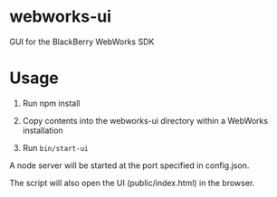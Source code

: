 webworks-ui
===========

GUI for the BlackBerry WebWorks SDK

Usage
=====

1) Run npm install

2) Copy contents into the webworks-ui directory within a WebWorks installation

3) Run `bin/start-ui` 

A node server will be started at the port specified in config.json. 

The script will also open the UI (public/index.html) in the browser.
